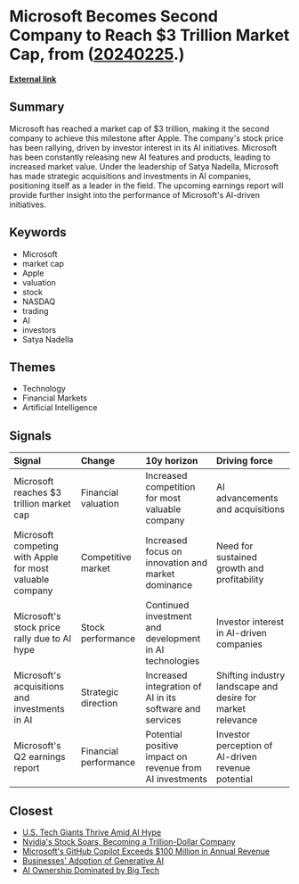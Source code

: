 # __Microsoft Becomes Second Company to Reach $3 Trillion Market Cap__, from ([20240225](https://kghosh.substack.com/p/20240225).)

__[External link](https://www.theverge.com/2024/1/24/24049285/microsoft-3-trillion-dollar-market-valuation-milestone)__



## Summary

Microsoft has reached a market cap of $3 trillion, making it the second company to achieve this milestone after Apple. The company's stock price has been rallying, driven by investor interest in its AI initiatives. Microsoft has been constantly releasing new AI features and products, leading to increased market value. Under the leadership of Satya Nadella, Microsoft has made strategic acquisitions and investments in AI companies, positioning itself as a leader in the field. The upcoming earnings report will provide further insight into the performance of Microsoft's AI-driven initiatives.

## Keywords

* Microsoft
* market cap
* Apple
* valuation
* stock
* NASDAQ
* trading
* AI
* investors
* Satya Nadella

## Themes

* Technology
* Financial Markets
* Artificial Intelligence

## Signals

| Signal                                                   | Change                | 10y horizon                                              | Driving force                                               |
|:---------------------------------------------------------|:----------------------|:---------------------------------------------------------|:------------------------------------------------------------|
| Microsoft reaches $3 trillion market cap                 | Financial valuation   | Increased competition for most valuable company          | AI advancements and acquisitions                            |
| Microsoft competing with Apple for most valuable company | Competitive market    | Increased focus on innovation and market dominance       | Need for sustained growth and profitability                 |
| Microsoft's stock price rally due to AI hype             | Stock performance     | Continued investment and development in AI technologies  | Investor interest in AI-driven companies                    |
| Microsoft's acquisitions and investments in AI           | Strategic direction   | Increased integration of AI in its software and services | Shifting industry landscape and desire for market relevance |
| Microsoft's Q2 earnings report                           | Financial performance | Potential positive impact on revenue from AI investments | Investor perception of AI-driven revenue potential          |

## Closest

* [U.S. Tech Giants Thrive Amid AI Hype](a328ee420f076da0f50be7c705cf32a4)
* [Nvidia's Stock Soars, Becoming a Trillion-Dollar Company](598eae9bc0f45fdaeee2d2ef811ad150)
* [Microsoft's GitHub Copilot Exceeds $100 Million in Annual Revenue](7e5c1ed5c33c7dbc323cd0264cc94099)
* [Businesses' Adoption of Generative AI](767b74c90576473294b2c47568c0e355)
* [AI Ownership Dominated by Big Tech](d130f601121a2b6afde583e5960ed783)